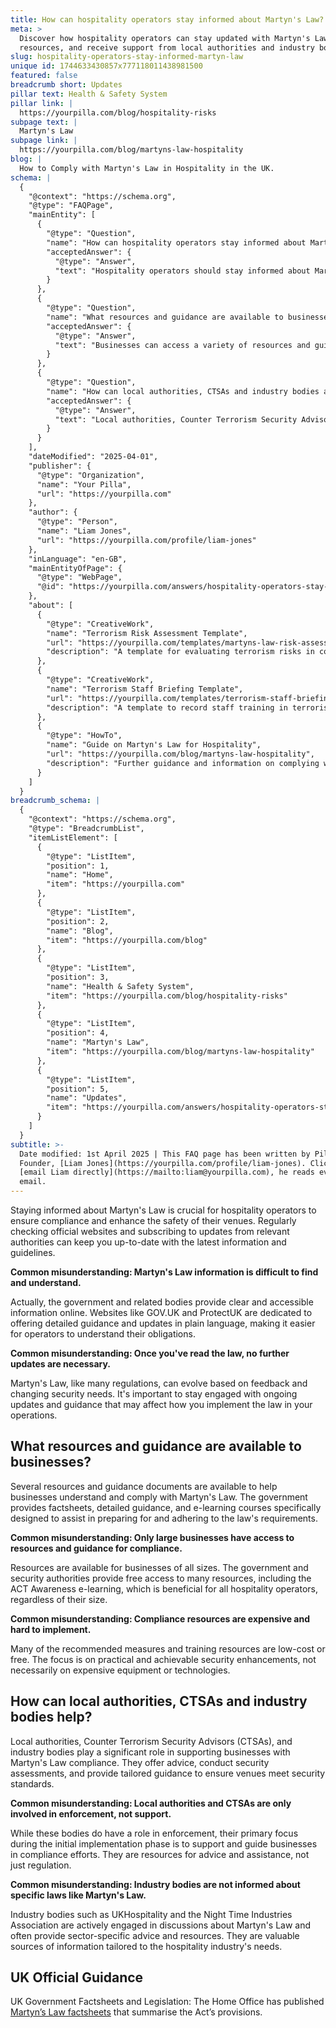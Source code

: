```yaml
---
title: How can hospitality operators stay informed about Martyn's Law?
meta: >
  Discover how hospitality operators can stay updated with Martyn's Law, access
  resources, and receive support from local authorities and industry bodies.
slug: hospitality-operators-stay-informed-martyn-law
unique id: 1744633430857x777118011438981500
featured: false
breadcrumb short: Updates
pillar text: Health & Safety System
pillar link: |
  https://yourpilla.com/blog/hospitality-risks
subpage text: |
  Martyn's Law
subpage link: |
  https://yourpilla.com/blog/martyns-law-hospitality
blog: |
  How to Comply with Martyn's Law in Hospitality in the UK.
schema: |
  {
    "@context": "https://schema.org",
    "@type": "FAQPage",
    "mainEntity": [
      {
        "@type": "Question",
        "name": "How can hospitality operators stay informed about Martyn's Law?",
        "acceptedAnswer": {
          "@type": "Answer",
          "text": "Hospitality operators should stay informed about Martyn's Law by regularly checking official websites like GOV.UK and ProtectUK, and subscribing to updates from relevant authorities. These platforms provide clear and accessible information, guidelines, and updates. It's crucial to remain engaged with ongoing guidance and updates to effectively implement the law in your operations."
        }
      },
      {
        "@type": "Question",
        "name": "What resources and guidance are available to businesses concerning Martyn's Law?",
        "acceptedAnswer": {
          "@type": "Answer",
          "text": "Businesses can access a variety of resources and guidance to comply with Martyn's Law. The government provides factsheets, detailed guidance, and e-learning courses through platforms like the ACT Awareness e-learning, which are beneficial for all sizes of hospitality operators. These resources are typically low-cost or free, focusing on practical security enhancements."
        }
      },
      {
        "@type": "Question",
        "name": "How can local authorities, CTSAs and industry bodies assist in compliance with Martyn's Law?",
        "acceptedAnswer": {
          "@type": "Answer",
          "text": "Local authorities, Counter Terrorism Security Advisors (CTSAs), and industry bodies such as UKHospitality and the Night Time Industries Association provide significant support in Martyn's Law compliance. They offer advice, conduct security assessments, and provide tailored guidance to help venues comply with security standards. These bodies are crucial in both support and regulation aspects."
        }
      }
    ],
    "dateModified": "2025-04-01",
    "publisher": {
      "@type": "Organization",
      "name": "Your Pilla",
      "url": "https://yourpilla.com"
    },
    "author": {
      "@type": "Person",
      "name": "Liam Jones",
      "url": "https://yourpilla.com/profile/liam-jones"
    },
    "inLanguage": "en-GB",
    "mainEntityOfPage": {
      "@type": "WebPage",
      "@id": "https://yourpilla.com/answers/hospitality-operators-stay-informed-martyn-law"
    },
    "about": [
      {
        "@type": "CreativeWork",
        "name": "Terrorism Risk Assessment Template",
        "url": "https://yourpilla.com/templates/martyns-law-risk-assessment",
        "description": "A template for evaluating terrorism risks in compliance with Martyn's Law, helping businesses decide on control measures."
      },
      {
        "@type": "CreativeWork",
        "name": "Terrorism Staff Briefing Template",
        "url": "https://yourpilla.com/templates/terrorism-staff-briefing",
        "description": "A template to record staff training in terrorism awareness and preparedness, complying with Martyn's Law requirements."
      },
      {
        "@type": "HowTo",
        "name": "Guide on Martyn's Law for Hospitality",
        "url": "https://yourpilla.com/blog/martyns-law-hospitality",
        "description": "Further guidance and information on complying with Martyn's Law in the hospitality sector, including staff training and security assessments."
      }
    ]
  }
breadcrumb_schema: |
  {
    "@context": "https://schema.org",
    "@type": "BreadcrumbList",
    "itemListElement": [
      {
        "@type": "ListItem",
        "position": 1,
        "name": "Home",
        "item": "https://yourpilla.com"
      },
      {
        "@type": "ListItem",
        "position": 2,
        "name": "Blog",
        "item": "https://yourpilla.com/blog"
      },
      {
        "@type": "ListItem",
        "position": 3,
        "name": "Health & Safety System",
        "item": "https://yourpilla.com/blog/hospitality-risks"
      },
      {
        "@type": "ListItem",
        "position": 4,
        "name": "Martyn's Law",
        "item": "https://yourpilla.com/blog/martyns-law-hospitality"
      },
      {
        "@type": "ListItem",
        "position": 5,
        "name": "Updates",
        "item": "https://yourpilla.com/answers/hospitality-operators-stay-informed-martyn-law"
      }
    ]
  }
subtitle: >-
  Date modified: 1st April 2025 | This FAQ page has been written by Pilla
  Founder, [Liam Jones](https://yourpilla.com/profile/liam-jones). Click to
  [email Liam directly](https://mailto:liam@yourpilla.com), he reads every
  email.
---
```

Staying informed about Martyn's Law is crucial for hospitality operators to ensure compliance and enhance the safety of their venues. Regularly checking official websites and subscribing to updates from relevant authorities can keep you up-to-date with the latest information and guidelines.

**Common misunderstanding: Martyn's Law information is difficult to find and understand.**

Actually, the government and related bodies provide clear and accessible information online. Websites like GOV.UK and ProtectUK are dedicated to offering detailed guidance and updates in plain language, making it easier for operators to understand their obligations.

**Common misunderstanding: Once you've read the law, no further updates are necessary.**

Martyn's Law, like many regulations, can evolve based on feedback and changing security needs. It's important to stay engaged with ongoing updates and guidance that may affect how you implement the law in your operations.

## What resources and guidance are available to businesses?

Several resources and guidance documents are available to help businesses understand and comply with Martyn's Law. The government provides factsheets, detailed guidance, and e-learning courses specifically designed to assist in preparing for and adhering to the law's requirements.

**Common misunderstanding: Only large businesses have access to resources and guidance for compliance.**

Resources are available for businesses of all sizes. The government and security authorities provide free access to many resources, including the ACT Awareness e-learning, which is beneficial for all hospitality operators, regardless of their size.

**Common misunderstanding: Compliance resources are expensive and hard to implement.**

Many of the recommended measures and training resources are low-cost or free. The focus is on practical and achievable security enhancements, not necessarily on expensive equipment or technologies.

## How can local authorities, CTSAs and industry bodies help?

Local authorities, Counter Terrorism Security Advisors (CTSAs), and industry bodies play a significant role in supporting businesses with Martyn's Law compliance. They offer advice, conduct security assessments, and provide tailored guidance to ensure venues meet security standards.

**Common misunderstanding: Local authorities and CTSAs are only involved in enforcement, not support.**

While these bodies do have a role in enforcement, their primary focus during the initial implementation phase is to support and guide businesses in compliance efforts. They are resources for advice and assistance, not just regulation.

**Common misunderstanding: Industry bodies are not informed about specific laws like Martyn's Law.**

Industry bodies such as UKHospitality and the Night Time Industries Association are actively engaged in discussions about Martyn's Law and often provide sector-specific advice and resources. They are valuable sources of information tailored to the hospitality industry's needs.

## UK Official Guidance

UK Government Factsheets and Legislation: The Home Office has published [Martyn’s Law factsheets](https://homeofficemedia.blog.gov.uk/2023/12/06/martyns-law-factsheets/) that summarise the Act’s provisions.
